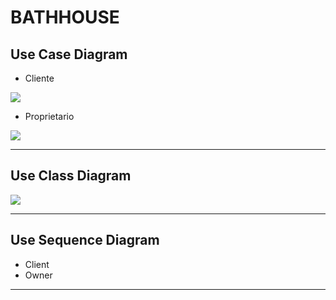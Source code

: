 # BATHHOUSE
## Use Case Diagram
* Cliente

![](https://raw.githubusercontent.com/Diego-Mignani/imgdatabase/main/Client.jpg?token=AR2C3IC6ZY2AS7OOTWTJDK275WXRA)
+ Proprietario

![](https://raw.githubusercontent.com/Diego-Mignani/imgdatabase/main/Owner.jpg?token=AR2C3IGGGJ67GACMMT3VCNS75WXT6)
***
## Use Class Diagram

![](https://raw.githubusercontent.com/Diego-Mignani/imgdatabase/main/Uso%20delle%20classi%20Class%20Diagram2.jpg?token=AR2C3ICNRG2QCG4SC6QGJB275WXVE)
***
## Use Sequence Diagram
+ Client
+ Owner
***
